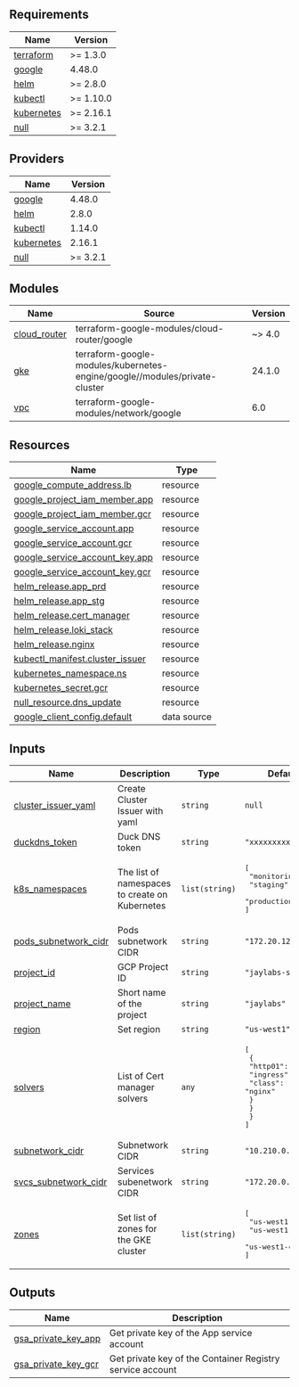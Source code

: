 ## Requirements

| Name | Version |
|------|---------|
| <a name="requirement_terraform"></a> [terraform](#requirement\_terraform) | >= 1.3.0 |
| <a name="requirement_google"></a> [google](#requirement\_google) | 4.48.0 |
| <a name="requirement_helm"></a> [helm](#requirement\_helm) | >= 2.8.0 |
| <a name="requirement_kubectl"></a> [kubectl](#requirement\_kubectl) | >= 1.10.0 |
| <a name="requirement_kubernetes"></a> [kubernetes](#requirement\_kubernetes) | >= 2.16.1 |
| <a name="requirement_null"></a> [null](#requirement\_null) | >= 3.2.1 |

## Providers

| Name | Version |
|------|---------|
| <a name="provider_google"></a> [google](#provider\_google) | 4.48.0 |
| <a name="provider_helm"></a> [helm](#provider\_helm) | 2.8.0 |
| <a name="provider_kubectl"></a> [kubectl](#provider\_kubectl) | 1.14.0 |
| <a name="provider_kubernetes"></a> [kubernetes](#provider\_kubernetes) | 2.16.1 |
| <a name="provider_null"></a> [null](#provider\_null) | >= 3.2.1 |

## Modules

| Name | Source | Version |
|------|--------|---------|
| <a name="module_cloud_router"></a> [cloud\_router](#module\_cloud\_router) | terraform-google-modules/cloud-router/google | ~> 4.0 |
| <a name="module_gke"></a> [gke](#module\_gke) | terraform-google-modules/kubernetes-engine/google//modules/private-cluster | 24.1.0 |
| <a name="module_vpc"></a> [vpc](#module\_vpc) | terraform-google-modules/network/google | 6.0 |

## Resources

| Name | Type |
|------|------|
| [google_compute_address.lb](https://registry.terraform.io/providers/hashicorp/google/4.48.0/docs/resources/compute_address) | resource |
| [google_project_iam_member.app](https://registry.terraform.io/providers/hashicorp/google/4.48.0/docs/resources/project_iam_member) | resource |
| [google_project_iam_member.gcr](https://registry.terraform.io/providers/hashicorp/google/4.48.0/docs/resources/project_iam_member) | resource |
| [google_service_account.app](https://registry.terraform.io/providers/hashicorp/google/4.48.0/docs/resources/service_account) | resource |
| [google_service_account.gcr](https://registry.terraform.io/providers/hashicorp/google/4.48.0/docs/resources/service_account) | resource |
| [google_service_account_key.app](https://registry.terraform.io/providers/hashicorp/google/4.48.0/docs/resources/service_account_key) | resource |
| [google_service_account_key.gcr](https://registry.terraform.io/providers/hashicorp/google/4.48.0/docs/resources/service_account_key) | resource |
| [helm_release.app_prd](https://registry.terraform.io/providers/hashicorp/helm/latest/docs/resources/release) | resource |
| [helm_release.app_stg](https://registry.terraform.io/providers/hashicorp/helm/latest/docs/resources/release) | resource |
| [helm_release.cert_manager](https://registry.terraform.io/providers/hashicorp/helm/latest/docs/resources/release) | resource |
| [helm_release.loki_stack](https://registry.terraform.io/providers/hashicorp/helm/latest/docs/resources/release) | resource |
| [helm_release.nginx](https://registry.terraform.io/providers/hashicorp/helm/latest/docs/resources/release) | resource |
| [kubectl_manifest.cluster_issuer](https://registry.terraform.io/providers/gavinbunney/kubectl/latest/docs/resources/manifest) | resource |
| [kubernetes_namespace.ns](https://registry.terraform.io/providers/hashicorp/kubernetes/latest/docs/resources/namespace) | resource |
| [kubernetes_secret.gcr](https://registry.terraform.io/providers/hashicorp/kubernetes/latest/docs/resources/secret) | resource |
| [null_resource.dns_update](https://registry.terraform.io/providers/hashicorp/null/latest/docs/resources/resource) | resource |
| [google_client_config.default](https://registry.terraform.io/providers/hashicorp/google/4.48.0/docs/data-sources/client_config) | data source |

## Inputs

| Name | Description | Type | Default | Required |
|------|-------------|------|---------|:--------:|
| <a name="input_cluster_issuer_yaml"></a> [cluster\_issuer\_yaml](#input\_cluster\_issuer\_yaml) | Create Cluster Issuer with yaml | `string` | `null` | no |
| <a name="input_duckdns_token"></a> [duckdns\_token](#input\_duckdns\_token) | Duck DNS token | `string` | `"xxxxxxxxxxx"` | no |
| <a name="input_k8s_namespaces"></a> [k8s\_namespaces](#input\_k8s\_namespaces) | The list of namespaces to create on Kubernetes | `list(string)` | <pre>[<br>  "monitoring",<br>  "staging",<br>  "production"<br>]</pre> | no |
| <a name="input_pods_subnetwork_cidr"></a> [pods\_subnetwork\_cidr](#input\_pods\_subnetwork\_cidr) | Pods subnetwork CIDR | `string` | `"172.20.128.0/18"` | no |
| <a name="input_project_id"></a> [project\_id](#input\_project\_id) | GCP Project ID | `string` | `"jaylabs-sandbox"` | no |
| <a name="input_project_name"></a> [project\_name](#input\_project\_name) | Short name of the project | `string` | `"jaylabs"` | no |
| <a name="input_region"></a> [region](#input\_region) | Set region | `string` | `"us-west1"` | no |
| <a name="input_solvers"></a> [solvers](#input\_solvers) | List of Cert manager solvers | `any` | <pre>[<br>  {<br>    "http01": {<br>      "ingress": {<br>        "class": "nginx"<br>      }<br>    }<br>  }<br>]</pre> | no |
| <a name="input_subnetwork_cidr"></a> [subnetwork\_cidr](#input\_subnetwork\_cidr) | Subnetwork CIDR | `string` | `"10.210.0.0/17"` | no |
| <a name="input_svcs_subnetwork_cidr"></a> [svcs\_subnetwork\_cidr](#input\_svcs\_subnetwork\_cidr) | Services subenetwork CIDR | `string` | `"172.20.0.0/18"` | no |
| <a name="input_zones"></a> [zones](#input\_zones) | Set list of zones for the GKE cluster | `list(string)` | <pre>[<br>  "us-west1-a",<br>  "us-west1-b",<br>  "us-west1-c"<br>]</pre> | no |

## Outputs

| Name | Description |
|------|-------------|
| <a name="output_gsa_private_key_app"></a> [gsa\_private\_key\_app](#output\_gsa\_private\_key\_app) | Get private key of the App service account |
| <a name="output_gsa_private_key_gcr"></a> [gsa\_private\_key\_gcr](#output\_gsa\_private\_key\_gcr) | Get private key of the Container Registry service account |
